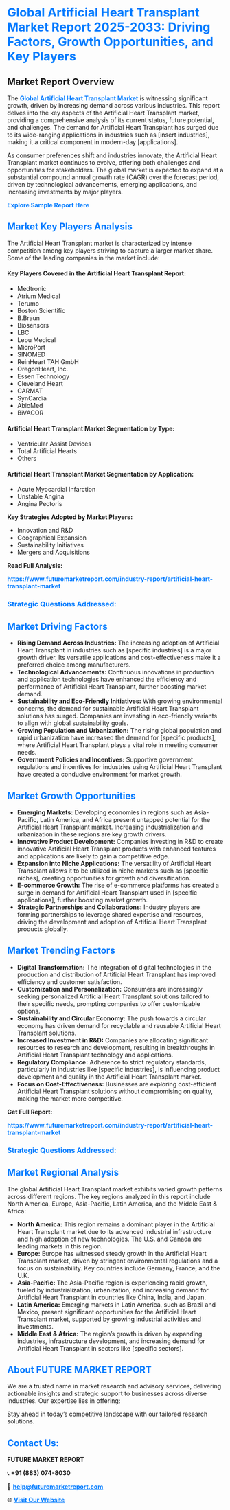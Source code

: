 <h1 style="color: #007BFF;">Global Artificial Heart Transplant Market Report 2025-2033: Driving Factors, Growth Opportunities, and Key Players</h1>

<section id="overview">
<h2>Market Report Overview</h2>
<p>The <a href="https://www.futuremarketreport.com/industry-report/artificial-heart-transplant-market" style="color: #007BFF; text-decoration: none;"><strong>Global Artificial Heart Transplant Market</strong></a> is witnessing significant growth, driven by increasing demand across various industries. This report delves into the key aspects of the Artificial Heart Transplant market, providing a comprehensive analysis of its current status, future potential, and challenges. The demand for Artificial Heart Transplant has surged due to its wide-ranging applications in industries such as [insert industries], making it a critical component in modern-day [applications].</p>
<p>As consumer preferences shift and industries innovate, the Artificial Heart Transplant market continues to evolve, offering both challenges and opportunities for stakeholders. The global market is expected to expand at a substantial compound annual growth rate (CAGR) over the forecast period, driven by technological advancements, emerging applications, and increasing investments by major players.</p>
</section>

<section id="overview">
<p><a href="https://www.futuremarketreport.com/request-sample/reportId=78705" style="color: #007BFF; text-decoration: none;"><strong>Explore Sample Report Here</strong></a></p>
</section>

<section id="key-players">
<h2 style="color: #007BFF;">Market Key Players Analysis</h2>
<p>The Artificial Heart Transplant market is characterized by intense competition among key players striving to capture a larger market share. Some of the leading companies in the market include:</p>
<h4>Key Players Covered in the Artificial Heart Transplant Report:</h4>
<ul><li>Medtronic</li><li>Atrium Medical</li><li>Terumo</li><li>Boston Scientific</li><li>B.Braun</li><li>Biosensors</li><li>LBC</li><li>Lepu Medical</li><li>MicroPort</li><li>SINOMED</li><li>ReinHeart TAH GmbH</li><li>OregonHeart, Inc.</li><li>Essen Technology</li><li>Cleveland Heart</li><li>CARMAT</li><li>SynCardia</li><li>AbioMed</li><li>BiVACOR</li></ul>
<h4>Artificial Heart Transplant Market Segmentation by Type:</h4>
<ul><li>Ventricular Assist Devices</li><li>Total Artificial Hearts</li><li>Others</li></ul>

<h4>Artificial Heart Transplant Market Segmentation by Application:</h4>
<ul><li>Acute Myocardial Infarction</li><li>Unstable Angina</li><li>Angina Pectoris</li></ul>
<p><strong>Key Strategies Adopted by Market Players:</strong></p>
<ul>
<li>Innovation and R&D</li>
<li>Geographical Expansion</li>
<li>Sustainability Initiatives</li>
<li>Mergers and Acquisitions</li>
</ul>
</section>

<section>
<p><strong>Read Full Analysis: </strong></p><a href="https://www.futuremarketreport.com/industry-report/artificial-heart-transplant-market" style="color: #007BFF; text-decoration: none;"><strong>https://www.futuremarketreport.com/industry-report/artificial-heart-transplant-market</strong></a>
<h3 style="color: #007BFF;">Strategic Questions Addressed:</h3>
</section>

<section id="driving-factors">
<h2 style="color: #007BFF;">Market Driving Factors</h2>
<ul>
<li><strong>Rising Demand Across Industries:</strong> The increasing adoption of Artificial Heart Transplant in industries such as [specific industries] is a major growth driver. Its versatile applications and cost-effectiveness make it a preferred choice among manufacturers.</li>
<li><strong>Technological Advancements:</strong> Continuous innovations in production and application technologies have enhanced the efficiency and performance of Artificial Heart Transplant, further boosting market demand.</li>
<li><strong>Sustainability and Eco-Friendly Initiatives:</strong> With growing environmental concerns, the demand for sustainable Artificial Heart Transplant solutions has surged. Companies are investing in eco-friendly variants to align with global sustainability goals.</li>
<li><strong>Growing Population and Urbanization:</strong> The rising global population and rapid urbanization have increased the demand for [specific products], where Artificial Heart Transplant plays a vital role in meeting consumer needs.</li>
<li><strong>Government Policies and Incentives:</strong> Supportive government regulations and incentives for industries using Artificial Heart Transplant have created a conducive environment for market growth.</li>
</ul>
</section>

<section id="growth-opportunities">
<h2 style="color: #007BFF;">Market Growth Opportunities</h2>
<ul>
<li><strong>Emerging Markets:</strong> Developing economies in regions such as Asia-Pacific, Latin America, and Africa present untapped potential for the Artificial Heart Transplant market. Increasing industrialization and urbanization in these regions are key growth drivers.</li>
<li><strong>Innovative Product Development:</strong> Companies investing in R&D to create innovative Artificial Heart Transplant products with enhanced features and applications are likely to gain a competitive edge.</li>
<li><strong>Expansion into Niche Applications:</strong> The versatility of Artificial Heart Transplant allows it to be utilized in niche markets such as [specific niches], creating opportunities for growth and diversification.</li>
<li><strong>E-commerce Growth:</strong> The rise of e-commerce platforms has created a surge in demand for Artificial Heart Transplant used in [specific applications], further boosting market growth.</li>
<li><strong>Strategic Partnerships and Collaborations:</strong> Industry players are forming partnerships to leverage shared expertise and resources, driving the development and adoption of Artificial Heart Transplant products globally.</li>
</ul>
</section>

<section id="trending-factors">
<h2 style="color: #007BFF;">Market Trending Factors</h2>
<ul>
<li><strong>Digital Transformation:</strong> The integration of digital technologies in the production and distribution of Artificial Heart Transplant has improved efficiency and customer satisfaction.</li>
<li><strong>Customization and Personalization:</strong> Consumers are increasingly seeking personalized Artificial Heart Transplant solutions tailored to their specific needs, prompting companies to offer customizable options.</li>
<li><strong>Sustainability and Circular Economy:</strong> The push towards a circular economy has driven demand for recyclable and reusable Artificial Heart Transplant solutions.</li>
<li><strong>Increased Investment in R&D:</strong> Companies are allocating significant resources to research and development, resulting in breakthroughs in Artificial Heart Transplant technology and applications.</li>
<li><strong>Regulatory Compliance:</strong> Adherence to strict regulatory standards, particularly in industries like [specific industries], is influencing product development and quality in the Artificial Heart Transplant market.</li>
<li><strong>Focus on Cost-Effectiveness:</strong> Businesses are exploring cost-efficient Artificial Heart Transplant solutions without compromising on quality, making the market more competitive.</li>
</ul>
</section>

<section>
<p><strong>Get Full Report: </strong></p><a href="https://www.futuremarketreport.com/industry-report/artificial-heart-transplant-market" style="color: #007BFF; text-decoration: none;"><strong>https://www.futuremarketreport.com/industry-report/artificial-heart-transplant-market</strong></a>
<h3 style="color: #007BFF;">Strategic Questions Addressed:</h3>
</section>


<section id="regional-analysis">
<h2 style="color: #007BFF;">Market Regional Analysis</h2>
<p>The global Artificial Heart Transplant market exhibits varied growth patterns across different regions. The key regions analyzed in this report include North America, Europe, Asia-Pacific, Latin America, and the Middle East & Africa:</p>
<ul>
<li><strong>North America:</strong> This region remains a dominant player in the Artificial Heart Transplant market due to its advanced industrial infrastructure and high adoption of new technologies. The U.S. and Canada are leading markets in this region.</li>
<li><strong>Europe:</strong> Europe has witnessed steady growth in the Artificial Heart Transplant market, driven by stringent environmental regulations and a focus on sustainability. Key countries include Germany, France, and the U.K.</li>
<li><strong>Asia-Pacific:</strong> The Asia-Pacific region is experiencing rapid growth, fueled by industrialization, urbanization, and increasing demand for Artificial Heart Transplant in countries like China, India, and Japan.</li>
<li><strong>Latin America:</strong> Emerging markets in Latin America, such as Brazil and Mexico, present significant opportunities for the Artificial Heart Transplant market, supported by growing industrial activities and investments.</li>
<li><strong>Middle East & Africa:</strong> The region’s growth is driven by expanding industries, infrastructure development, and increasing demand for Artificial Heart Transplant in sectors like [specific sectors].</li>
</ul>
</section>

<footer>
<h2 style="color: #007BFF;">About FUTURE MARKET REPORT</h2>
<p>We are a trusted name in market research and advisory services, delivering actionable insights and strategic support to businesses across diverse industries. Our expertise lies in offering:</p>

<p>Stay ahead in today’s competitive landscape with our tailored research solutions.</p>

<h2 style="color: #007BFF;">Contact Us:</h2>
<p><strong>FUTURE MARKET REPORT</strong></p>
<p>📞 <strong>+91 (883) 074-8030</strong></p>
<p>📧 <strong><a href="mailto:help@futuremarketreport.com" style="color: #007BFF;">help@futuremarketreport.com</a></strong></p>
<p>🌐 <strong><a href="https://www.futuremarketreport.com/" style="color: #007BFF;">Visit Our Website</a></strong></p>
</footer>